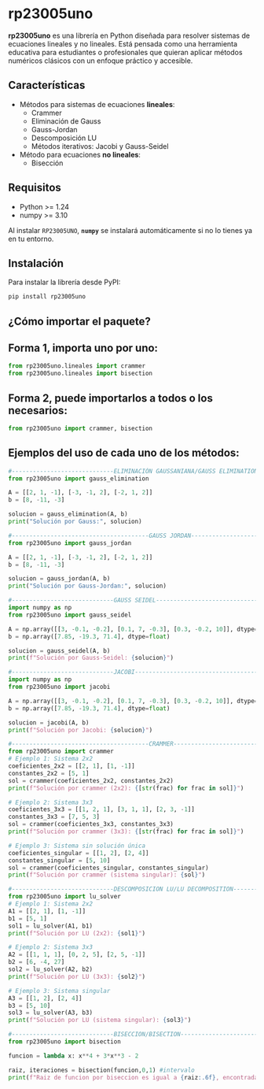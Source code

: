 # rp23005uno

**rp23005uno** es una librería en Python diseñada para resolver sistemas de ecuaciones lineales y no lineales. Está pensada como una herramienta educativa para estudiantes o profesionales que quieran aplicar métodos numéricos clásicos con un enfoque práctico y accesible.

## Características

- Métodos para sistemas de ecuaciones **lineales**:
  - Crammer
  - Eliminación de Gauss
  - Gauss-Jordan
  - Descomposición LU
  - Métodos iterativos: Jacobi y Gauss-Seidel
- Método para ecuaciones **no lineales**:
  - Bisección

## Requisitos

- Python >= 1.24
- numpy >= 3.10

Al instalar `RP23005UNO`, **`numpy`** se instalará automáticamente si no lo tienes ya en tu entorno.


## Instalación

Para instalar la librería desde PyPI:

```bash
pip install rp23005uno
```

## ¿Cómo importar el paquete?
## Forma 1, importa uno por uno:
``` python
from rp23005uno.lineales import crammer
from rp23005uno.lineales import bisection  
```
## Forma 2, puede importarlos a todos o los necesarios:
``` python
from rp23005uno import crammer, bisection
```

## Ejemplos del uso de cada uno de los métodos:

```python
#-----------------------------ELIMINACIÓN GAUSSANIANA/GAUSS ELIMINATION------------------------------------------
from rp23005uno import gauss_elimination

A = [[2, 1, -1], [-3, -1, 2], [-2, 1, 2]]  
b = [8, -11, -3]  

solucion = gauss_elimination(A, b)
print("Solución por Gauss:", solucion)

#---------------------------------------GAUSS JORDAN--------------------------------------------------------------------------
from rp23005uno import gauss_jordan

A = [[2, 1, -1], [-3, -1, 2], [-2, 1, 2]]  
b = [8, -11, -3] 

solucion = gauss_jordan(A, b)
print("Solución por Gauss-Jordan:", solucion)

#-----------------------------GAUSS SEIDEL----------------------------------------------------------------------------------------
import numpy as np
from rp23005uno import gauss_seidel

A = np.array([[3, -0.1, -0.2], [0.1, 7, -0.3], [0.3, -0.2, 10]], dtype=float)
b = np.array([7.85, -19.3, 71.4], dtype=float)

solucion = gauss_seidel(A, b)
print(f"Solución por Gauss-Seidel: {solucion}")

#-----------------------------JACOBI-----------------------------------------------------------------------------------------------
import numpy as np
from rp23005uno import jacobi

A = np.array([[3, -0.1, -0.2], [0.1, 7, -0.3], [0.3, -0.2, 10]], dtype=float)
b = np.array([7.85, -19.3, 71.4], dtype=float) 

solucion = jacobi(A, b)
print(f"Solución por Jacobi: {solucion}")

#---------------------------------------CRAMMER-------------------------------------------------------------------------------------
from rp23005uno import crammer
# Ejemplo 1: Sistema 2x2
coeficientes_2x2 = [[2, 1], [1, -1]]
constantes_2x2 = [5, 1]
sol = crammer(coeficientes_2x2, constantes_2x2)
print(f"Solución por crammer (2x2): {[str(frac) for frac in sol]}") 

# Ejemplo 2: Sistema 3x3
coeficientes_3x3 = [[1, 2, 1], [3, 1, 1], [2, 3, -1]]
constantes_3x3 = [7, 5, 3]
sol = crammer(coeficientes_3x3, constantes_3x3)
print(f"Solución por crammer (3x3): {[str(frac) for frac in sol]}")  

# Ejemplo 3: Sistema sin solución única
coeficientes_singular = [[1, 2], [2, 4]]
constantes_singular = [5, 10]
sol = crammer(coeficientes_singular, constantes_singular)
print(f"Solución por crammer (sistema singular): {sol}") 

#-----------------------------DESCOMPOSICION LU/LU DECOMPOSITION-------------------------------------------------------------------
from rp23005uno import lu_solver
# Ejemplo 1: Sistema 2x2
A1 = [[2, 1], [1, -1]]
b1 = [5, 1]
sol1 = lu_solver(A1, b1)
print(f"Solución por LU (2x2): {sol1}") 

# Ejemplo 2: Sistema 3x3
A2 = [[1, 1, 1], [0, 2, 5], [2, 5, -1]]
b2 = [6, -4, 27]
sol2 = lu_solver(A2, b2)
print(f"Solución por LU (3x3): {sol2}") 

# Ejemplo 3: Sistema singular
A3 = [[1, 2], [2, 4]]
b3 = [5, 10]
sol3 = lu_solver(A3, b3)
print(f"Solución por LU (sistema singular): {sol3}") 

#-----------------------------BISECCION/BISECTION------------------------------------------------------------------------------------
from rp23005uno import bisection

funcion = lambda x: x**4 + 3*x**3 - 2

raiz, iteraciones = bisection(funcion,0,1) #intervalo
print(f"Raiz de funcion por biseccion es igual a {raiz:.6f}, encontrada en un total de {iteraciones} iteraciones.")
```